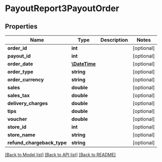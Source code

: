 # PayoutReport3PayoutOrder

## Properties
Name | Type | Description | Notes
------------ | ------------- | ------------- | -------------
**order_id** | **int** |  | [optional] 
**payout_id** | **int** |  | [optional] 
**order_date** | [**\DateTime**](\DateTime.md) |  | [optional] 
**order_type** | **string** |  | [optional] 
**order_currency** | **string** |  | [optional] 
**sales** | **double** |  | [optional] 
**sales_tax** | **double** |  | [optional] 
**delivery_charges** | **double** |  | [optional] 
**tips** | **double** |  | [optional] 
**voucher** | **double** |  | [optional] 
**store_id** | **int** |  | [optional] 
**store_name** | **string** |  | [optional] 
**refund_chargeback_type** | **string** |  | [optional] 

[[Back to Model list]](../README.md#documentation-for-models) [[Back to API list]](../README.md#documentation-for-api-endpoints) [[Back to README]](../README.md)


